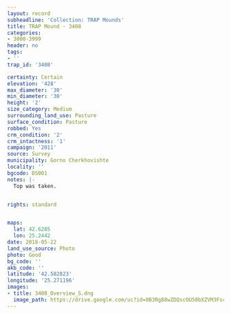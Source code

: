 ```yaml
---
layout: record
subheadline: 'Collection: TRAP Mounds'
title: TRAP Mound - 3408
categories:
- 3000-3999
header: no
tags:
- ''
trap_id: '3408'

certainty: Certain
elevation: '428'
max_diameter: '30'
min_diameter: '30'
height: '2'
size_category: Medium
surrounding_land_use: Pasture
surface_condition: Pasture
robbed: Yes
crm_condition: '2'
crm_intactness: '1'
campaign: '2011'
source: Survey
municipality: Gorno Cherkhovishte
locality: ''
bgcode: DS001
notes: |-
  Top was taken.


rights: standard


maps:
  lat: 42.6285
  lon: 25.2442
date: 2018-05-22
land_use_source: Photo
photo: Good
bg_code: ''
akb_code: ''
latitude: '42.582823'
longitude: '25.271196'
images:
- title: 3408_Overview_S.dng
  image_path: https://drive.google.com/uc?id=0B3Rg88wZDQscOU50bXZVM3FscGs
---
```

